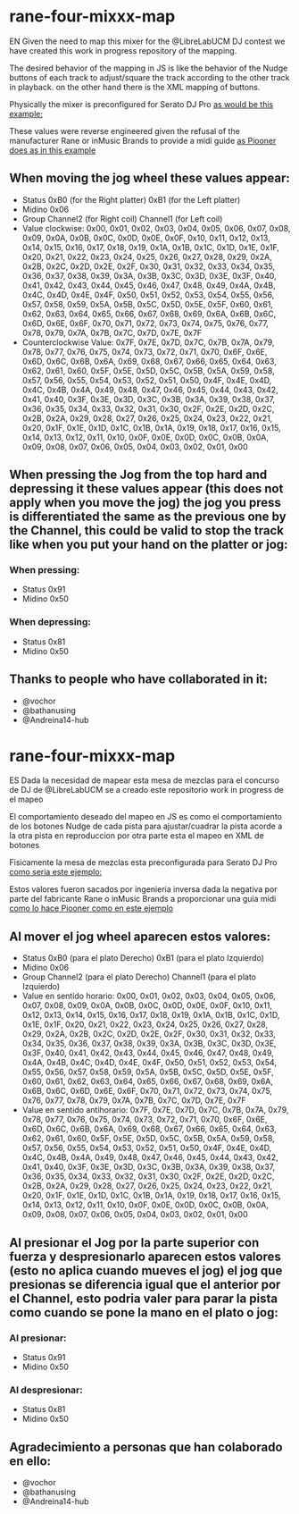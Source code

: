 # rane-four-mixxx-map
EN
Given the need to map this mixer for the @LibreLabUCM DJ contest we have created this work in progress repository of the mapping.  

The desired behavior of the mapping in JS is like the behavior of the Nudge buttons of each track to adjust/square the track according to the other track in playback.
on the other hand there is the XML mapping of buttons.  

Physically the mixer is preconfigured for Serato DJ Pro [as would be this example:](https://github.com/mixxxdj/mixxx/blob/2.5/res/controllers/Pioneer-CDJ-2000-scripts.js)  

These values were reverse engineered given the refusal of the manufacturer Rane or inMusic Brands to provide a midi guide [as Piooner does as in this example](https://www.pioneerdj.com/-/media/pioneerdj/software-info/controller/ddj-flx4/ddj-flx4_midi_message_list_e1.pdf)  

## When moving the jog wheel these values appear:
* Status 0xB0 (for the Right platter) 0xB1 (for the Left platter)
* Midino 0x06
* Group Channel2 (for Right coil) Channel1 (for Left coil)
* Value clockwise:
  0x00, 0x01, 0x02, 0x03, 0x04, 0x05, 0x06, 0x07, 0x08, 0x09, 0x0A, 0x0B, 0x0C, 0x0D, 0x0E, 0x0F, 
  0x10, 0x11, 0x12, 0x13, 0x14, 0x15, 0x16, 0x17, 0x18, 0x19, 0x1A, 0x1B, 0x1C, 0x1D, 0x1E, 0x1F, 
  0x20, 0x21, 0x22, 0x23, 0x24, 0x25, 0x26, 0x27, 0x28, 0x29, 0x2A, 0x2B, 0x2C, 0x2D, 0x2E, 0x2F, 
  0x30, 0x31, 0x32, 0x33, 0x34, 0x35, 0x36, 0x37, 0x38, 0x39, 0x3A, 0x3B, 0x3C, 0x3D, 0x3E, 0x3F, 
  0x40, 0x41, 0x42, 0x43, 0x44, 0x45, 0x46, 0x47, 0x48, 0x49, 0x4A, 0x4B, 0x4C, 0x4D, 0x4E, 0x4F, 
  0x50, 0x51, 0x52, 0x53, 0x54, 0x55, 0x56, 0x57, 0x58, 0x59, 0x5A, 0x5B, 0x5C, 0x5D, 0x5E, 0x5F, 
  0x60, 0x61, 0x62, 0x63, 0x64, 0x65, 0x66, 0x67, 0x68, 0x69, 0x6A, 0x6B, 0x6C, 0x6D, 0x6E, 0x6F, 
  0x70, 0x71, 0x72, 0x73, 0x74, 0x75, 0x76, 0x77, 0x78, 0x79, 0x7A, 0x7B, 0x7C, 0x7D, 0x7E, 0x7F
* Counterclockwise Value:
  0x7F, 0x7E, 0x7D, 0x7C, 0x7B, 0x7A, 0x79, 0x78, 0x77, 0x76, 0x75, 0x74, 0x73, 0x72, 0x71, 0x70, 
  0x6F, 0x6E, 0x6D, 0x6C, 0x6B, 0x6A, 0x69, 0x68, 0x67, 0x66, 0x65, 0x64, 0x63, 0x62, 0x61, 0x60, 
  0x5F, 0x5E, 0x5D, 0x5C, 0x5B, 0x5A, 0x59, 0x58, 0x57, 0x56, 0x55, 0x54, 0x53, 0x52, 0x51, 0x50, 
  0x4F, 0x4E, 0x4D, 0x4C, 0x4B, 0x4A, 0x49, 0x48, 0x47, 0x46, 0x45, 0x44, 0x43, 0x42, 0x41, 0x40, 
  0x3F, 0x3E, 0x3D, 0x3C, 0x3B, 0x3A, 0x39, 0x38, 0x37, 0x36, 0x35, 0x34, 0x33, 0x32, 0x31, 0x30, 
  0x2F, 0x2E, 0x2D, 0x2C, 0x2B, 0x2A, 0x29, 0x28, 0x27, 0x26, 0x25, 0x24, 0x23, 0x22, 0x21, 0x20, 
  0x1F, 0x1E, 0x1D, 0x1C, 0x1B, 0x1A, 0x19, 0x18, 0x17, 0x16, 0x15, 0x14, 0x13, 0x12, 0x11, 0x10, 
  0x0F, 0x0E, 0x0D, 0x0C, 0x0B, 0x0A, 0x09, 0x08, 0x07, 0x06, 0x05, 0x04, 0x03, 0x02, 0x01, 0x00

## When pressing the Jog from the top hard and depressing it these values appear (this does not apply when you move the jog) the jog you press is differentiated the same as the previous one by the Channel, this could be valid to stop the track like when you put your hand on the platter or jog:
### When pressing:
 * Status 0x91
 * Midino 0x50
### When depressing:
 * Status 0x81
 * Midino 0x50

## Thanks to people who have collaborated in it:
* @vochor
* @bathanusing
* @Andreina14-hub
  
# rane-four-mixxx-map
ES
Dada la necesidad de mapear esta mesa de mezclas para el concurso de DJ de @LibreLabUCM se a creado este repositorio work in progress de el mapeo  

El comportamiento deseado del mapeo en JS es como el comportamiento de los botones Nudge de cada pista para ajustar/cuadrar la pista acorde a la otra pista en reproduccion
por otra parte esta el mapeo en XML de botones  

Fisicamente la mesa de mezclas esta preconfigurada para Serato DJ Pro [como seria este ejemplo:](https://github.com/mixxxdj/mixxx/blob/2.5/res/controllers/Pioneer-CDJ-2000-scripts.js)  

Estos valores fueron sacados por ingenieria inversa dada la negativa por parte del fabricante Rane o inMusic Brands a proporcionar una guia midi [como lo hace Piooner como en este ejemplo](https://www.pioneerdj.com/-/media/pioneerdj/software-info/controller/ddj-flx4/ddj-flx4_midi_message_list_e1.pdf)  

## Al mover el jog wheel aparecen estos valores:
* Status 0xB0 (para el plato Derecho) 0xB1 (para el plato Izquierdo)
* Midino 0x06
* Group Channel2 (para el plato Derecho) Channel1 (para el plato Izquierdo)
* Value en sentido horario:
  0x00, 0x01, 0x02, 0x03, 0x04, 0x05, 0x06, 0x07, 0x08, 0x09, 0x0A, 0x0B, 0x0C, 0x0D, 0x0E, 0x0F, 
  0x10, 0x11, 0x12, 0x13, 0x14, 0x15, 0x16, 0x17, 0x18, 0x19, 0x1A, 0x1B, 0x1C, 0x1D, 0x1E, 0x1F, 
  0x20, 0x21, 0x22, 0x23, 0x24, 0x25, 0x26, 0x27, 0x28, 0x29, 0x2A, 0x2B, 0x2C, 0x2D, 0x2E, 0x2F, 
  0x30, 0x31, 0x32, 0x33, 0x34, 0x35, 0x36, 0x37, 0x38, 0x39, 0x3A, 0x3B, 0x3C, 0x3D, 0x3E, 0x3F, 
  0x40, 0x41, 0x42, 0x43, 0x44, 0x45, 0x46, 0x47, 0x48, 0x49, 0x4A, 0x4B, 0x4C, 0x4D, 0x4E, 0x4F, 
  0x50, 0x51, 0x52, 0x53, 0x54, 0x55, 0x56, 0x57, 0x58, 0x59, 0x5A, 0x5B, 0x5C, 0x5D, 0x5E, 0x5F, 
  0x60, 0x61, 0x62, 0x63, 0x64, 0x65, 0x66, 0x67, 0x68, 0x69, 0x6A, 0x6B, 0x6C, 0x6D, 0x6E, 0x6F, 
  0x70, 0x71, 0x72, 0x73, 0x74, 0x75, 0x76, 0x77, 0x78, 0x79, 0x7A, 0x7B, 0x7C, 0x7D, 0x7E, 0x7F
* Value en sentido antihorario:
  0x7F, 0x7E, 0x7D, 0x7C, 0x7B, 0x7A, 0x79, 0x78, 0x77, 0x76, 0x75, 0x74, 0x73, 0x72, 0x71, 0x70, 
  0x6F, 0x6E, 0x6D, 0x6C, 0x6B, 0x6A, 0x69, 0x68, 0x67, 0x66, 0x65, 0x64, 0x63, 0x62, 0x61, 0x60, 
  0x5F, 0x5E, 0x5D, 0x5C, 0x5B, 0x5A, 0x59, 0x58, 0x57, 0x56, 0x55, 0x54, 0x53, 0x52, 0x51, 0x50, 
  0x4F, 0x4E, 0x4D, 0x4C, 0x4B, 0x4A, 0x49, 0x48, 0x47, 0x46, 0x45, 0x44, 0x43, 0x42, 0x41, 0x40, 
  0x3F, 0x3E, 0x3D, 0x3C, 0x3B, 0x3A, 0x39, 0x38, 0x37, 0x36, 0x35, 0x34, 0x33, 0x32, 0x31, 0x30, 
  0x2F, 0x2E, 0x2D, 0x2C, 0x2B, 0x2A, 0x29, 0x28, 0x27, 0x26, 0x25, 0x24, 0x23, 0x22, 0x21, 0x20, 
  0x1F, 0x1E, 0x1D, 0x1C, 0x1B, 0x1A, 0x19, 0x18, 0x17, 0x16, 0x15, 0x14, 0x13, 0x12, 0x11, 0x10, 
  0x0F, 0x0E, 0x0D, 0x0C, 0x0B, 0x0A, 0x09, 0x08, 0x07, 0x06, 0x05, 0x04, 0x03, 0x02, 0x01, 0x00

## Al presionar el Jog por la parte superior con fuerza y despresionarlo aparecen estos valores (esto no aplica cuando mueves el jog) el jog que presionas se diferencia igual que el anterior por el Channel, esto podria valer para parar la pista como cuando se pone la mano en el plato o jog:
### Al presionar:
  * Status 0x91
  * Midino 0x50
### Al despresionar:
  * Status 0x81
  * Midino 0x50

## Agradecimiento a personas que han colaborado en ello:
* @vochor
* @bathanusing
* @Andreina14-hub

